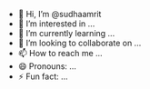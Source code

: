 - 👋 Hi, I’m @sudhaamrit
- 👀 I’m interested in ...
- 🌱 I’m currently learning ...
- 💞️ I’m looking to collaborate on ...
- 📫 How to reach me ...
- 😄 Pronouns: ...
- ⚡ Fun fact: ...

<!---
sudhaamrit/sudhaamrit is a ✨ special ✨ repository because its `README.md` (this file) appears on your GitHub profile.
You can click the Preview link to take a look at your changes.
--->
